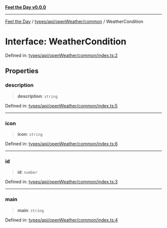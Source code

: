 [**Feel the Day v0.0.0**](../../../../../README.md)

***

[Feel the Day](../../../../../README.md) / [types/api/openWeather/common](../README.md) / WeatherCondition

# Interface: WeatherCondition

Defined in: [types/api/openWeather/common/index.ts:2](https://github.com/HyeinKang/feel-the-day/blob/8289c79f2741a9407fd7ce6a81056ae02e4eeed7/src/types/api/openWeather/common/index.ts#L2)

## Properties

### description

> **description**: `string`

Defined in: [types/api/openWeather/common/index.ts:5](https://github.com/HyeinKang/feel-the-day/blob/8289c79f2741a9407fd7ce6a81056ae02e4eeed7/src/types/api/openWeather/common/index.ts#L5)

***

### icon

> **icon**: `string`

Defined in: [types/api/openWeather/common/index.ts:6](https://github.com/HyeinKang/feel-the-day/blob/8289c79f2741a9407fd7ce6a81056ae02e4eeed7/src/types/api/openWeather/common/index.ts#L6)

***

### id

> **id**: `number`

Defined in: [types/api/openWeather/common/index.ts:3](https://github.com/HyeinKang/feel-the-day/blob/8289c79f2741a9407fd7ce6a81056ae02e4eeed7/src/types/api/openWeather/common/index.ts#L3)

***

### main

> **main**: `string`

Defined in: [types/api/openWeather/common/index.ts:4](https://github.com/HyeinKang/feel-the-day/blob/8289c79f2741a9407fd7ce6a81056ae02e4eeed7/src/types/api/openWeather/common/index.ts#L4)
